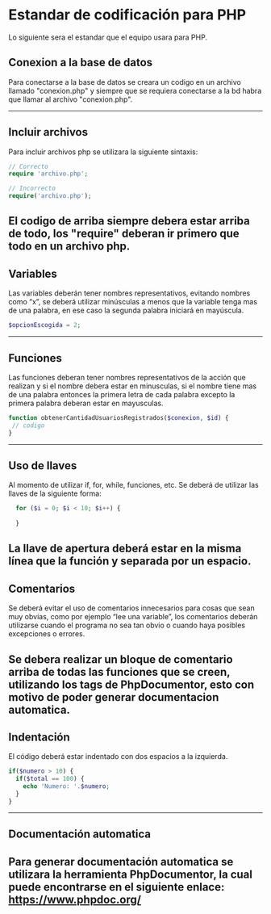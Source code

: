 # Estandar de codificación para PHP

Lo siguiente sera el estandar que el equipo usara para PHP.

## Conexion a la base de datos
Para conectarse a la base de datos se creara un codigo en un archivo llamado "conexion.php" y siempre que se requiera conectarse a la bd habra que llamar al archivo "conexion.php".

---

## Incluir archivos
Para incluir archivos php se utilizara la siguiente sintaxis:
```php
// Correcto
require 'archivo.php';

// Incorrecto
require('archivo.php');
```
El codigo de arriba siempre debera estar arriba de todo, los "require" deberan ir primero que todo en un archivo php.
---

## Variables
Las variables deberán tener nombres representativos, evitando nombres como “x”, se deberá utilizar minúsculas a menos que la variable tenga mas de una palabra, en ese caso la segunda palabra iniciará en mayúscula.
```php
$opcionEscogida = 2;
```
---

## Funciones
Las funciones deberan tener nombres representativos de la acción que realizan y si el nombre debera estar en minusculas, si el nombre tiene mas de una palabra entonces la primera letra de cada palabra excepto la primera palabra deberan estar en mayusculas.
```php
function obtenerCantidadUsuariosRegistrados($conexion, $id) {
 // codigo
}
```
---

## Uso de llaves
Al momento de utilizar if, for, while, funciones, etc. Se deberá de utilizar las llaves de la siguiente forma:
```php
  for ($i = 0; $i < 10; $i++) {
  
  }
```
La llave de apertura deberá estar en la misma línea que la función y separada por un espacio.
---

## Comentarios
Se deberá evitar el uso de comentarios innecesarios para cosas que sean muy obvias, como por ejemplo “lee una variable”, los comentarios deberán utilizarse cuando el programa no sea tan obvio o cuando haya posibles excepciones o errores. 

Se debera realizar un bloque de comentario arriba de todas las funciones que se creen, utilizando los tags de PhpDocumentor, esto con motivo de poder generar documentacion automatica.
---

## Indentación
El código deberá estar indentado con dos espacios a la izquierda.
```php
if($numero > 10) {
  if($total == 100) {
    echo 'Numero: '.$numero;
  }
}
```
---

## Documentación automatica
Para generar documentación automatica se utilizara la herramienta PhpDocumentor, la cual puede encontrarse en el siguiente enlace: https://www.phpdoc.org/
---
